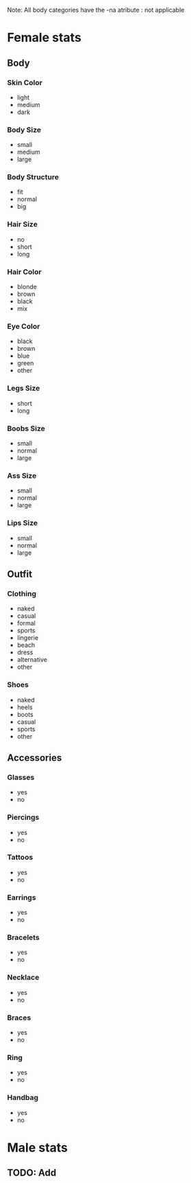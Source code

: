 Note: All body categories have the -na atribute : not applicable

# Female stats

## Body

### Skin Color

- light
- medium
- dark

### Body Size

- small
- medium
- large

### Body Structure

- fit
- normal
- big

### Hair Size

- no
- short
- long

### Hair Color

- blonde
- brown
- black
- mix

### Eye Color

- black
- brown
- blue
- green
- other

### Legs Size

- short
- long

### Boobs Size

- small
- normal
- large

### Ass Size

- small
- normal
- large

### Lips Size

- small
- normal
- large

## Outfit

### Clothing

- naked
- casual
- formal
- sports
- lingerie
- beach
- dress
- alternative
- other

### Shoes

- naked
- heels
- boots
- casual
- sports
- other

## Accessories

### Glasses

- yes
- no

### Piercings

- yes
- no

### Tattoos

- yes
- no

### Earrings

- yes
- no

### Bracelets

- yes
- no

### Necklace

- yes
- no

### Braces

- yes
- no

### Ring

- yes
- no

### Handbag

- yes
- no

# Male stats

## TODO: Add
